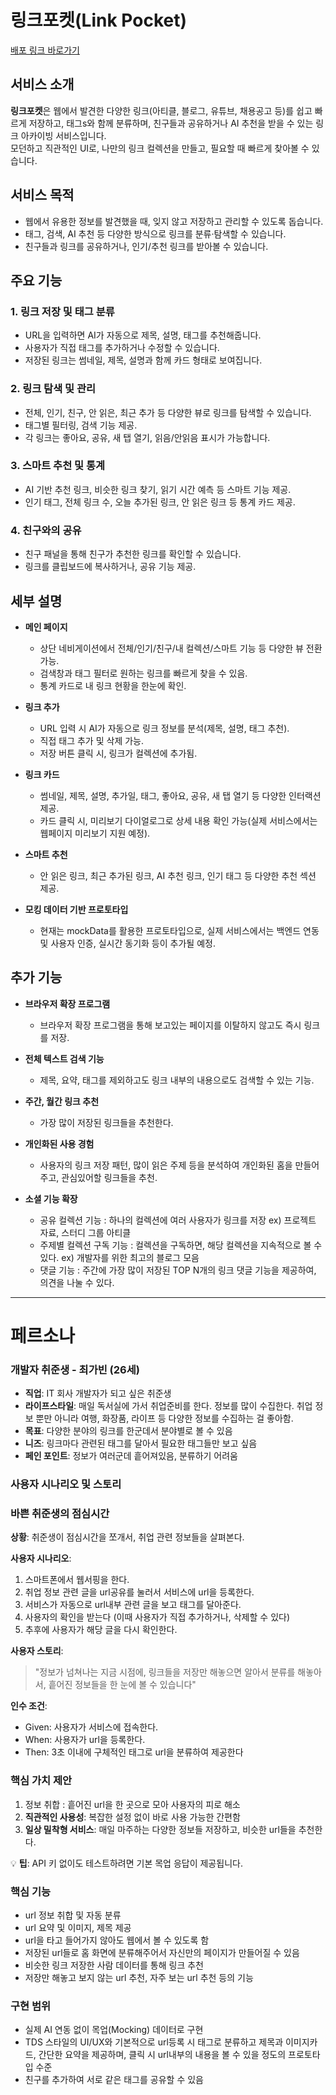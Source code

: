 # 링크포켓(Link Pocket)  
[배포 링크 바로가기](https://link-lens-gather.lovable.app/)

## 서비스 소개

**링크포켓**은 웹에서 발견한 다양한 링크(아티클, 블로그, 유튜브, 채용공고 등)를 쉽고 빠르게 저장하고, 태그s와 함께 분류하며, 친구들과 공유하거나 AI 추천을 받을 수 있는 링크 아카이빙 서비스입니다.  
모던하고 직관적인 UI로, 나만의 링크 컬렉션을 만들고, 필요할 때 빠르게 찾아볼 수 있습니다.

## 서비스 목적

- 웹에서 유용한 정보를 발견했을 때, 잊지 않고 저장하고 관리할 수 있도록 돕습니다.
- 태그, 검색, AI 추천 등 다양한 방식으로 링크를 분류·탐색할 수 있습니다.
- 친구들과 링크를 공유하거나, 인기/추천 링크를 받아볼 수 있습니다.


## 주요 기능

### 1. 링크 저장 및 태그 분류
- URL을 입력하면 AI가 자동으로 제목, 설명, 태그를 추천해줍니다.
- 사용자가 직접 태그를 추가하거나 수정할 수 있습니다.
- 저장된 링크는 썸네일, 제목, 설명과 함께 카드 형태로 보여집니다.

### 2. 링크 탐색 및 관리
- 전체, 인기, 친구, 안 읽은, 최근 추가 등 다양한 뷰로 링크를 탐색할 수 있습니다.
- 태그별 필터링, 검색 기능 제공.
- 각 링크는 좋아요, 공유, 새 탭 열기, 읽음/안읽음 표시가 가능합니다.

### 3. 스마트 추천 및 통계
- AI 기반 추천 링크, 비슷한 링크 찾기, 읽기 시간 예측 등 스마트 기능 제공.
- 인기 태그, 전체 링크 수, 오늘 추가된 링크, 안 읽은 링크 등 통계 카드 제공.

### 4. 친구와의 공유
- 친구 패널을 통해 친구가 추천한 링크를 확인할 수 있습니다.
- 링크를 클립보드에 복사하거나, 공유 기능 제공.

## 세부 설명

- **메인 페이지**  
  - 상단 네비게이션에서 전체/인기/친구/내 컬렉션/스마트 기능 등 다양한 뷰 전환 가능.
  - 검색창과 태그 필터로 원하는 링크를 빠르게 찾을 수 있음.
  - 통계 카드로 내 링크 현황을 한눈에 확인.

- **링크 추가**  
  - URL 입력 시 AI가 자동으로 링크 정보를 분석(제목, 설명, 태그 추천).
  - 직접 태그 추가 및 삭제 가능.
  - 저장 버튼 클릭 시, 링크가 컬렉션에 추가됨.

- **링크 카드**  
  - 썸네일, 제목, 설명, 추가일, 태그, 좋아요, 공유, 새 탭 열기 등 다양한 인터랙션 제공.
  - 카드 클릭 시, 미리보기 다이얼로그로 상세 내용 확인 가능(실제 서비스에서는 웹페이지 미리보기 지원 예정).

- **스마트 추천**  
  - 안 읽은 링크, 최근 추가된 링크, AI 추천 링크, 인기 태그 등 다양한 추천 섹션 제공.

- **모킹 데이터 기반 프로토타입**  
  - 현재는 mockData를 활용한 프로토타입으로, 실제 서비스에서는 백엔드 연동 및 사용자 인증, 실시간 동기화 등이 추가될 예정.


## 추가 기능

- **브라우저 확장 프로그램**
  - 브라우저 확장 프로그램을 통해 보고있는 페이지를 이탈하지 않고도 즉시 링크를 저장.
    
- **전체 텍스트 검색 기능**
  - 제목, 요약, 태그를 제외하고도 링크 내부의 내용으로도 검색할 수 있는 기능.

- **주간, 월간 링크 추천**
  - 가장 많이 저장된 링크들을 추천한다.

- **개인화된 사용 경험**
  - 사용자의 링크 저장 패턴, 많이 읽은 주제 등을 분석하여 개인화된 홈을 만들어주고, 관심있어할 링크들을 추천.
 
- **소셜 기능 확장**
  - 공유 컬렉션 기능 : 하나의 컬렉션에 여러 사용자가 링크를 저장 ex) 프로젝트 자료, 스터디 그룹 아티클
  - 주제별 컬렉션 구독 기능 : 컬렉션을 구독하면, 해당 컬렉션을 지속적으로 볼 수 있다. ex) 개발자를 위한 최고의 블로그 모음
  - 댓글 기능 : 주간에 가장 많이 저장된 TOP N개의 링크 댓글 기능을 제공하여, 의견을 나눌 수 있다.

---
# 페르소나
### **개발자 취준생 - 최가빈 (26세)**

- **직업**: IT 회사 개발자가 되고 싶은 취준생
- **라이프스타일**: 매일 독서실에 가서 취업준비를 한다. 정보를 많이 수집한다. 취업 정보 뿐만 아니라 여행, 화장품, 라이프 등 다양한 정보를 수집하는 걸 좋아함.
- **목표**: 다양한 분야의 링크를 한군데서 분야별로 볼 수 있음
- **니즈**: 링크마다 관련된 태그를 달아서 필요한 태그들만 보고 싶음
- **페인 포인트**: 정보가 여러군데 흩어져있음, 분류하기 어려움

### **사용자 시나리오 및 스토리**

### **바쁜 취준생의 점심시간**

**상황**: 취준생이 점심시간을 쪼개서, 취업 관련 정보들을 살펴본다.

**사용자 시나리오**:

1. 스마트폰에서 웹서핑을 한다.
2. 취업 정보 관련 글을 url공유를 눌러서 서비스에 url을 등록한다.
3. 서비스가 자동으로 url내부 관련 글을 보고 태그를 달아준다.
4. 사용자의 확인을 받는다 (이때 사용자가 직접 추가하거나, 삭제할 수 있다)
5. 추후에 사용자가 해당 글을 다시 확인한다.

**사용자 스토리**:

> "정보가 넘쳐나는 지금 시점에, 링크들을 저장만 해놓으면 알아서 분류를 해놓아서, 흩어진 정보들을 한 눈에 볼 수 있습니다"
> 

**인수 조건**:

- Given: 사용자가 서비스에 접속한다.
- When: 사용자가 url을 등록한다.
- Then: 3초 이내에 구체적인 태그로 url을 분류하여 제공한다

### **핵심 가치 제안**

1. 정보 취합 : 흩어진 url을 한 곳으로 모아 사용자의 피로 해소
2. **직관적인 사용성**: 복잡한 설정 없이 바로 사용 가능한 간편함
3. **일상 밀착형 서비스**: 매일 마주하는 다양한 정보들 저장하고, 비슷한 url들을 추천한다.

💡 **팁**: API 키 없이도 테스트하려면 기본 목업 응답이 제공됩니다.

### **핵심 기능**

- url 정보 취합 및 자동 분류
- url 요약 및 이미지, 제목 제공
- url을 타고 들어가지 않아도 웹에서 볼 수 있도록 함
- 저장된 url들로 홈 화면에 분류해주어서 자신만의 페이지가 만들어질 수 있음
- 비슷한 링크 저장한 사람 데이터를 통해 링크 추천
- 저장만 해놓고 보지 않는 url 추천, 자주 보는 url 추천 등의 기능

### **구현 범위**

- 실제 AI 연동 없이 목업(Mocking) 데이터로 구현
- TDS 스타일의 UI/UX와 기본적으로 url등록 시 태그로 분류하고 제목과 이미지카드, 간단한 요약을 제공하며, 클릭 시 url내부의 내용을 볼 수 있을 정도의 프로토타입 수준
- 친구를 추가하여 서로 같은 태그를 공유할 수 있음

